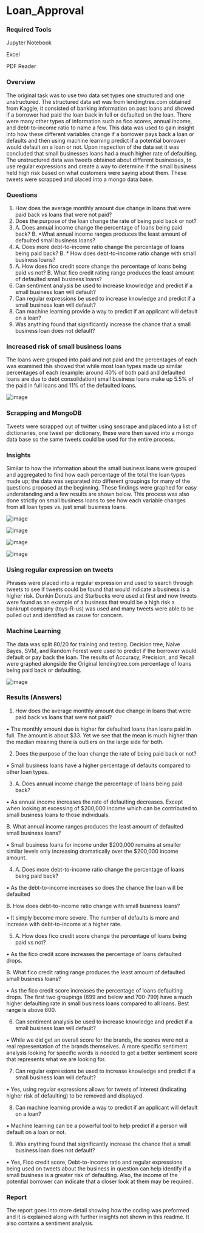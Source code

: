# Loan_Approval
### Required Tools

Jupyter Notebook

Excel

PDF Reader

### Overview
The original task was to use two data set types one structured and one unstructured. The structured data set was from lendingtree.com obtained from Kaggle, it consisted of banking information on past loans and showed if a borrower had paid the loan back in full or defaulted on the loan.  There were many other types of information such as fico scores, annual income, and debt-to-income ratio to name a few. This data was used to gain insight into how these different variables change if a borrower pays back a loan or defaults and then using machine learning predict if a potential borrower would default on a loan or not.  Upon inspection of the data set it was concluded that small businesses loans had a much higher rate of defaulting.
The unstructured data was tweets obtained about different businesses, to use regular expressions and create a way to determine if the small business held high risk based on what customers were saying about them.  These tweets were scrapped and placed into a mongo data base. 

### Questions
1. How does the average monthly amount due change in loans that were paid back vs loans 
that were not paid?
2. Does the purpose of the loan change the rate of being paid back or not?
3. A. Does annual income change the percentage of loans being paid back?
B. *What annual income ranges produces the least amount of defaulted small business 
loans?
4. A. Does more debt-to-income ratio change the percentage of loans being paid back?
B. * How does debt-to-income ratio change with small business loans?
5. A. How does fico credit score change the percentage of loans being paid vs not?
B. What fico credit rating range produces the least amount of defaulted small business 
loans?
6. Can sentiment analysis be used to increase knowledge and predict if a small business 
loan will default?
7. Can regular expressions be used to increase knowledge and predict if a small business 
loan will default?
8. Can machine learning provide a way to predict if an applicant will default on a loan?
9. Was anything found that significantly increase the chance that a small business loan 
does not default?
### Increased risk of small business loans
The loans were grouped into paid and not paid and the percentages of each was examined this showed that while most loan types made up similar percentages of each (example: around 40% of both paid and defaulted loans are due to debt consolidation) small business loans make up 5.5% of the paid in full loans and 11% of the defaulted loans. 

![image](https://user-images.githubusercontent.com/118774600/212776674-f1d09d96-130e-4bb5-b24d-9c0834a70e6f.png)

### Scrapping and MongoDB

Tweets were scrapped out of twitter using snscrape and placed into a list of dictionaries, one tweet per dictionary, these were then saved into a mongo data base so the same tweets could be used for the entire process.

### Insights
Similar to how the information about the small business loans were grouped and aggregated to find how each percentage of the total the loan types made up; the data was separated into different groupings for many of the questions proposed at the beginning.  These findings were graphed for easy understanding and a few results are shown below.  This process was also done strictly on small business loans to see how each variable changes from all loan types vs. just small business loans.

![image](https://user-images.githubusercontent.com/118774600/212777428-1fc9033d-4a7c-4293-b683-ed6567ac503d.png)

![image](https://user-images.githubusercontent.com/118774600/212777453-c2d20c9b-915b-47df-b7ca-f2345a635c0d.png)

![image](https://user-images.githubusercontent.com/118774600/212777493-17090c4e-6695-417d-b91c-adc5662fb637.png)

![image](https://user-images.githubusercontent.com/118774600/212777516-725500ee-acce-406a-96a9-ac7bd0704f67.png)

### Using regular expression on tweets
Phrases were placed into a regular expression and used to search through tweets to see if tweets could be found that would indicate a business is a higher risk.  Dunkin Donuts and Starbucks were used at first and now tweets were found as an example of a business that would be a high risk a bankrupt company (toys-R-us) was used and many tweets were able to be pulled out and identified as cause for concern.
### Machine Learning
The data was split 80/20 for training and testing.  Decision tree, Naive Bayes, SVM, and Random Forest were used to predict if the borrower would default or pay back the loan.  The results of Accuracy, Precision, and Recall were graphed alongside the Original lendingtree.com percentage of loans being paid back or defaulting. 

![image](https://user-images.githubusercontent.com/118774600/212778414-7106a5da-d6aa-4dd6-b810-f84beca5e691.png)

### Results (Answers)
1. How does the average monthly amount due change in loans that were paid back vs loans 
that were not paid?

• The monthly amount due is higher for defaulted loans than loans paid in full. The 
amount is about $33. Yet we see that the mean is much higher than the median 
meaning there is outliers on the large side for both.

2. Does the purpose of the loan change the rate of being paid back or not?

• Small business loans have a higher percentage of defaults compared to other loan 
types.

3. A. Does annual income change the percentage of loans being paid back?

• As annual income increases the rate of defaulting decreases. Except when looking at 
excessing of $200,000 income which can be contributed to small business loans to 
those individuals.

B. What annual income ranges produces the least amount of defaulted small business 
loans?

• Small business loans for income under $200,000 remains at smaller similar levels 
only increasing dramatically over the $200,000 income amount.

4. A. Does more debt-to-income ratio change the percentage of loans being paid back?

• As the debt-to-income increases so does the chance the loan will be defaulted

B.  How does debt-to-income ratio change with small business loans?

• It simply become more severe. The number of defaults is more and increase with 
debt-to-income at a higher rate.

5. A. How does fico credit score change the percentage of loans being paid vs not?

• As the fico credit score increases the percentage of loans defaulted drops.

B. What fico credit rating range produces the least amount of defaulted small business 
loans?

• As the fico credit score increases the percentage of loans defaulting drops. The first 
two groupings (699 and below and 700-799) have a much higher defaulting rate in 
small business loans compared to all loans. Best range is above 800.

6. Can sentiment analysis be used to increase knowledge and predict if a small business 
loan will default?

• While we did get an overall score for the brands, the scores were not a real 
representation of the brands themselves. A more specific sentiment analysis looking 
for specific words is needed to get a better sentiment score that represents what we 
are looking for.

7. Can regular expressions be used to increase knowledge and predict if a small business 
loan will default?

• Yes, using regular expressions allows for tweets of interest (indicating higher risk of 
defaulting) to be removed and displayed.

8. Can machine learning provide a way to predict if an applicant will default on a loan?

• Machine learning can be a powerful tool to help predict if a person will default on a 
loan or not.

9. Was anything found that significantly increase the chance that a small business loan 
does not default?

• Yes, Fico credit score, Debt-to-income ratio and regular expressions being used on 
tweets about the business in question can help identify if a small business is a greater 
risk of defaulting. Also, the income of the potential borrower can indicate that a 
closer look at them may be required. 

### Report
The report goes into more detail showing how the coding was preformed and it is explained along with further insights not shown in this readme.  It also contains a sentiment analysis.

